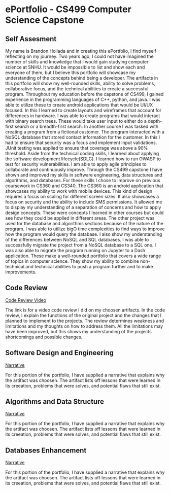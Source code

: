 # ePortfolio - CS499 Computer Science Capstone
## Self Assesment
My name is Brandon Hollada and in creating this ePortfolio, I find myself reflecting on my journey. Two years ago, I could not have imagined the number of skills and knowledge that I would gain studying computer science at SNHU. It would be impossible to list and show each and everyone of them, but I believe this portfolio will showcase my understanding of the concepts behind being a developer. The artifacts in this portfolio will show my well-rounded skills, ability to solve problems, collaborative focus, and the technical abilities to create a successful program. Throughout my education before the capstone of CS499, I gained experience in the programming languages of C++, python, and java. I was able to utilize these to create android applications that would be UI/UX focused. In this I learned to create layouts and wireframes that account for differences in hardware. I was able to create programs that would interact with binary search trees. These would take user input to either do a depth-first search or a breadth-first search. In another course I was tasked with creating a program from a fictional customer. The program interacted with a NoSQL database that stored contact information for the customer. In this I had to ensure that security was a focus and implement input validations. JUnit testing was applied to ensure that coverage was above a 90% threshold. Aside from the technical coding skills, I learned about applying the software development lifecycle(SDLC). I learned how to run OWASP to test for security vulnerabilities. I am able to apply agile principles to collaborate and continuously improve. 
	Through the CS499 capstone I have shown and improved my skills in software engineering, data structures and algorithms, and databases. For these skills I chose to improve on previous coursework in CS360 and CS340. The CS360 is an android application that showcases my ability to work with mobile devices. This kind of design requires a focus on scaling for different screen sizes. It also showcases a focus on security and the ability to include SMS permissions. It allowed me to display my understanding of a separation of concerns and how to apply design concepts. These were concepts I learned in other courses but could see how they could be applied in different areas. The other project was used for the database and algorithms sections because of the nature of the program. I was able to utilize bigO time complexities to find ways to improve how the program would query the database. I also show my understanding of the differences between NoSQL and SQL databases. I was able to successfully migrate the project from a NoSQL database to a SQL one. I was also able to migrate the program running on Jupyter to a Dash application. These make a well-rounded portfolio that covers a wide range of topics in computer science. They show my ability to combine non-technical and technical abilities to push a program further and to make improvements. 

 ## Code Review
[Code Review Video](https://youtu.be/2sgM6CZ2jz8)

The link is for a video code review I did on my choosen artifacts. In the code review, I explain the functions of the original project and the changes that I planned to implement to the projects. The review determines weakness and limitations and my thoughts on how to address them. All the limitations may have been improved, but this shows my understanding of the projects shortcomings and possible changes. 

## Software Design and Engineering
[Narrative](https://github.com/HolladaB/CS499/blob/49a8b89713a3292fba86e5f44f4e1830bce05ea4/Narratives/CS499Milestone2-Hollada.pdf)

For this portion of the portfolio, I have supplied a narrative that explains why the artifact was choosen. The artifact lists off lessons that were learned in its creeation, problems that were solves, and potential flaws that still exist. 

## Algorithms and Data Structure
[Narrative](https://github.com/HolladaB/CS499/blob/49a8b89713a3292fba86e5f44f4e1830bce05ea4/Narratives/CS499Milestone2-Hollada.pdf)

For this portion of the portfolio, I have supplied a narrative that explains why the artifact was choosen. The artifact lists off lessons that were learned in its creeation, problems that were solves, and potential flaws that still exist. 

## Databases Enhancement
[Narrative](https://github.com/HolladaB/CS499/blob/49a8b89713a3292fba86e5f44f4e1830bce05ea4/Narratives/CS499Milestone2-Hollada.pdf)

For this portion of the portfolio, I have supplied a narrative that explains why the artifact was choosen. The artifact lists off lessons that were learned in its creeation, problems that were solves, and potential flaws that still exist. 
